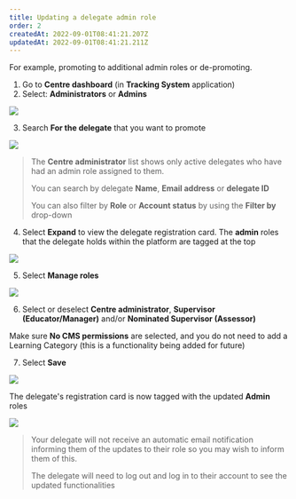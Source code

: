 ```yaml
---
title: Updating a delegate admin role
order: 2
createdAt: 2022-09-01T08:41:21.207Z
updatedAt: 2022-09-01T08:41:21.211Z
---
```

For example, promoting to additional admin roles or de-promoting.

1. Go to **Centre dashboard** (in **Tracking System** application) 
2. Select: **Administrators** or **Admins**​

![](/img/ccm-ca_centre-dashboard_admins.png)

3. Search **For the delegate** that you want to promote​

![](/img/cm-ca_admin-filters.png)

> The **Centre administrator** list shows only active delegates who have had an admin role assigned to them.  ​
>
> You can search by delegate ​**Name**, **Email address** or **delegate ID​**
>
> You can also filter by **Role** or **Account status** by using the **Filter by** drop-down

4. Select **Expand** to view the delegate registration card​. The **admin** roles that the delegate holds within the platform are tagged at the top

![](/img/cm-ca_expand-delegate-registration-card.png)

5. Select **Manage roles​**

![](/img/cm-ca_manage-admin-roles.png)

6. Select or deselect **Centre administrator**, **Supervisor (Educator/Manager)** and/or **Nominated Supervisor (Assessor)**

Make sure **No CMS permissions** are selected, and you do not need to add a Learning Category (this is a functionality being added for future)​

7. Select **Save**​

![](/img/cm-ca_selecting-admin-roles-within-platform.png)

The delegate's registration card is now tagged with the updated **Admin** roles ​

![](/img/cm-ca_with-additional-admin-tags.png)

> Your delegate will not receive an automatic email notification informing them of the updates to their role so you may wish to inform them of this. 
>
> The delegate will need to log out and log in to their account to see the updated functionalities​​